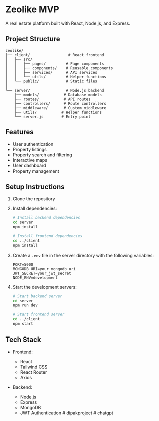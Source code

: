 # Zeolike MVP

A real estate platform built with React, Node.js, and Express.

## Project Structure

```
zeolike/
├── client/                 # React frontend
│   ├── src/
│   │   ├── pages/         # Page components
│   │   ├── components/    # Reusable components
│   │   ├── services/      # API services
│   │   └── utils/         # Helper functions
│   └── public/            # Static files
│
└── server/                # Node.js backend
    ├── models/           # Database models
    ├── routes/           # API routes
    ├── controllers/      # Route controllers
    ├── middleware/       # Custom middleware
    ├── utils/           # Helper functions
    └── server.js        # Entry point
```

## Features

- User authentication
- Property listings
- Property search and filtering
- Interactive maps
- User dashboard
- Property management

## Setup Instructions

1. Clone the repository
2. Install dependencies:
   ```bash
   # Install backend dependencies
   cd server
   npm install

   # Install frontend dependencies
   cd ../client
   npm install
   ```

3. Create a `.env` file in the server directory with the following variables:
   ```
   PORT=5000
   MONGODB_URI=your_mongodb_uri
   JWT_SECRET=your_jwt_secret
   NODE_ENV=development
   ```

4. Start the development servers:
   ```bash
   # Start backend server
   cd server
   npm run dev

   # Start frontend server
   cd ../client
   npm start
   ```

## Tech Stack

- Frontend:
  - React
  - Tailwind CSS
  - React Router
  - Axios

- Backend:
  - Node.js
  - Express
  - MongoDB
  - JWT Authentication #   d i p a k p r o j e c t  
 #   c h a t g p t  
 
